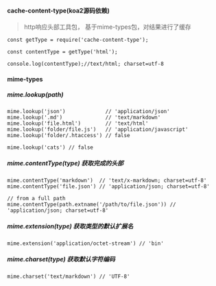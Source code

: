 #### cache-content-type(koa2源码依赖)

> http响应头部工具包， 基于mime-types包，对结果进行了缓存

```
const getType = require('cache-content-type');

const contentType = getType('html');

console.log(contentType);//text/html; charset=utf-8

```


#### mime-types

##### mime.lookup(path)

```
mime.lookup('json')             // 'application/json'
mime.lookup('.md')              // 'text/markdown'
mime.lookup('file.html')        // 'text/html'
mime.lookup('folder/file.js')   // 'application/javascript'
mime.lookup('folder/.htaccess') // false
 
mime.lookup('cats') // false
```

##### mime.contentType(type) 获取完成的头部

```
mime.contentType('markdown')  // 'text/x-markdown; charset=utf-8'
mime.contentType('file.json') // 'application/json; charset=utf-8'
 
// from a full path
mime.contentType(path.extname('/path/to/file.json')) // 'application/json; charset=utf-8'
```

##### mime.extension(type) 获取类型的默认扩展名

```
mime.extension('application/octet-stream') // 'bin'
```

##### mime.charset(type) 获取默认字符编码

```
mime.charset('text/markdown') // 'UTF-8'
```



